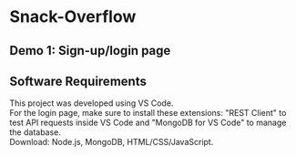# Snack-Overflow
## Demo 1: Sign-up/login page


## Software Requirements
This project was developed using VS Code. <br/> 
For the login page, make sure to install these extensions: "REST Client" to test API requests inside VS Code and "MongoDB for VS Code" to manage the database. <br/>
Download: Node.js, MongoDB, HTML/CSS/JavaScript.

